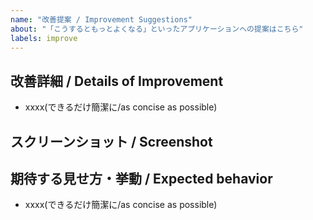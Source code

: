 ```yaml
---
name: "改善提案 / Improvement Suggestions"
about: "「こうするともっとよくなる」といったアプリケーションへの提案はこちら"
labels: improve
---
```


## 改善詳細 / Details of Improvement

- xxxx(できるだけ簡潔に/as concise as possible)

## スクリーンショット / Screenshot

<!-- バグであればブラウザのキャプチャを添付 -->
<!-- If it's a bug, attach a screenshot of the browser -->

## 期待する見せ方・挙動 / Expected behavior

- xxxx(できるだけ簡潔に/as concise as possible)
